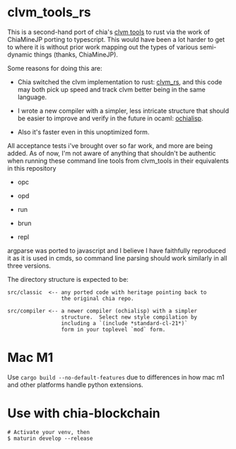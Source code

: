 clvm_tools_rs
=

This is a second-hand port of chia's [clvm tools](https://github.com/Chia-Network/clvm_tools/) to rust via the work of
ChiaMineJP porting to typescript.  This would have been a lot harder to
get to where it is without prior work mapping out the types of various
semi-dynamic things (thanks, ChiaMineJP).

Some reasons for doing this are:

 - Chia switched the clvm implementation to rust: [clvm_rs](https://github.com/Chia-Network/clvm_rs), and this code may both pick up speed and track clvm better being in the same language.
 
 - I wrote a new compiler with a simpler, less intricate structure that should be easier to improve and verify in the future in ocaml: [ochialisp](https://github.com/prozacchiwawa/ochialisp).

 - Also it's faster even in this unoptimized form.

All acceptance tests i've brought over so far work, and more are being added.
As of now, I'm not aware of anything that shouldn't be authentic when running
these command line tools from clvm_tools in their equivalents in this repository

 - opc
 
 - opd
 
 - run
 
 - brun

 - repl
 
argparse was ported to javascript and I believe I have faithfully reproduced it
as it is used in cmds, so command line parsing should work similarly in all three
versions.

The directory structure is expected to be:

    src/classic  <-- any ported code with heritage pointing back to
                     the original chia repo.
                    
    src/compiler <-- a newer compiler (ochialisp) with a simpler
                     structure.  Select new style compilation by
                     including a `(include *standard-cl-21*)`
                     form in your toplevel `mod` form.

Mac M1
===

Use ```cargo build --no-default-features``` due to differences in how mac m1 and
other platforms handle python extensions.

Use with chia-blockchain
===

    # Activate your venv, then
    $ maturin develop --release

